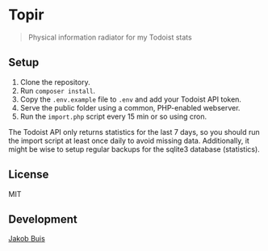 # Topir
> Physical information radiator for my Todoist stats

## Setup
1. Clone the repository.
1. Run `composer install`.
1. Copy the `.env.example` file to `.env` and add your Todoist API token.
1. Serve the public folder using a common, PHP-enabled webserver.
1. Run the `import.php` script every 15 min or so using cron.

The Todoist API only returns statistics for the last 7 days, so you should run the import script at least once daily to avoid missing data. Additionally, it might be wise to setup regular backups for the sqlite3 database (statistics).

## License
MIT

## Development
[Jakob Buis](https://www.jakobbuis.nl)
